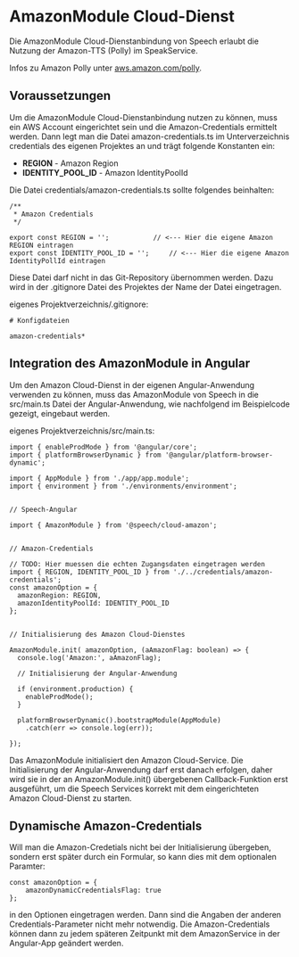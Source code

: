 # AmazonModule Cloud-Dienst

Die AmazonModule Cloud-Dienstanbindung von Speech erlaubt die Nutzung der Amazon-TTS (Polly) im SpeakService.

Infos zu Amazon Polly unter [aws.amazon.com/polly](https://aws.amazon.com/polly/).


## Voraussetzungen

Um die AmazonModule Cloud-Dienstanbindung nutzen zu können, muss ein AWS Account eingerichtet sein und die Amazon-Credentials ermittelt werden. Dann legt man die Datei amazon-credentials.ts im Unterverzeichnis credentials des eigenen Projektes an und trägt folgende Konstanten ein:

* **REGION** - Amazon Region
* **IDENTITY_POOL_ID** - Amazon IdentityPoolId


Die Datei credentials/amazon-credentials.ts sollte folgendes beinhalten:

	/**
	 * Amazon Credentials
	 */
	
	export const REGION = ''; 			// <--- Hier die eigene Amazon REGION eintragen
	export const IDENTITY_POOL_ID = '';   	// <--- Hier die eigene Amazon IdentityPollId eintragen 


Diese Datei darf nicht in das Git-Repository übernommen werden. Dazu wird in der .gitignore Datei des Projektes der Name der Datei eingetragen.

eigenes Projektverzeichnis/.gitignore:
 
	# Konfigdateien

	amazon-credentials*


## Integration des AmazonModule in Angular

Um den Amazon Cloud-Dienst in der eigenen Angular-Anwendung verwenden zu können, muss das AmazonModule von Speech in die src/main.ts Datei der Angular-Anwendung, wie nachfolgend im Beispielcode gezeigt, eingebaut werden.

eigenes Projektverzeichnis/src/main.ts:

	import { enableProdMode } from '@angular/core';
	import { platformBrowserDynamic } from '@angular/platform-browser-dynamic';
	
	import { AppModule } from './app/app.module';
	import { environment } from './environments/environment';
	
	
	// Speech-Angular 
	
	import { AmazonModule } from '@speech/cloud-amazon';
	
	
	// Amazon-Credentials
	
	// TODO: Hier muessen die echten Zugangsdaten eingetragen werden
	import { REGION, IDENTITY_POOL_ID } from './../credentials/amazon-credentials';
	const amazonOption = {
	  amazonRegion: REGION,
	  amazonIdentityPoolId: IDENTITY_POOL_ID
	};
	
	
	// Initialisierung des Amazon Cloud-Dienstes
	
	AmazonModule.init( amazonOption, (aAmazonFlag: boolean) => {
	  console.log('Amazon:', aAmazonFlag);
	
	  // Initialisierung der Angular-Anwendung 

	  if (environment.production) {
	    enableProdMode();
	  }
	
	  platformBrowserDynamic().bootstrapModule(AppModule)
	    .catch(err => console.log(err));
	
	});


Das AmazonModule initialisiert den Amazon Cloud-Service. Die Initialisierung der Angular-Anwendung darf erst danach erfolgen, daher wird sie in der an AmazonModule.init() übergebenen Callback-Funktion erst ausgeführt, um die Speech Services korrekt mit dem eingerichteten Amazon Cloud-Dienst zu starten.


## Dynamische Amazon-Credentials

Will man die Amazon-Credetials nicht bei der Initialisierung übergeben, sondern erst später durch ein Formular, so kann dies mit dem optionalen Paramter: 

	const amazonOption = {
		amazonDynamicCredentialsFlag: true 
	};
	
in den Optionen eingetragen werden. Dann sind die Angaben der anderen Credentials-Parameter nicht mehr notwendig.
Die Amazon-Credentials können dann zu jedem späteren Zeitpunkt mit dem AmazonService in der Angular-App geändert werden.




